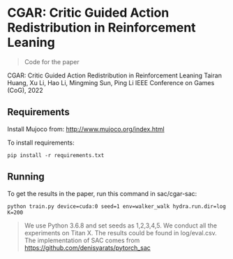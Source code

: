 # CGAR: Critic Guided Action Redistribution in Reinforcement Leaning

>Code for the paper
>
CGAR: Critic Guided Action Redistribution in Reinforcement Leaning
Tairan Huang, Xu Li, Hao Li, Mingming Sun, Ping Li
IEEE Conference on Games (CoG), 2022

## Requirements
Install Mujoco from: http://www.mujoco.org/index.html

To install requirements:

```setup
pip install -r requirements.txt
```

## Running

To get the results in the paper, run this command in sac/cgar-sac:

```train
python train.py device=cuda:0 seed=1 env=walker_walk hydra.run.dir=log K=200

```

>We use Python 3.6.8 and set seeds as 1,2,3,4,5. We conduct all the experiments on Titan X. The results could be found in log/eval.csv.
>The implementation of SAC comes from https://github.com/denisyarats/pytorch_sac
